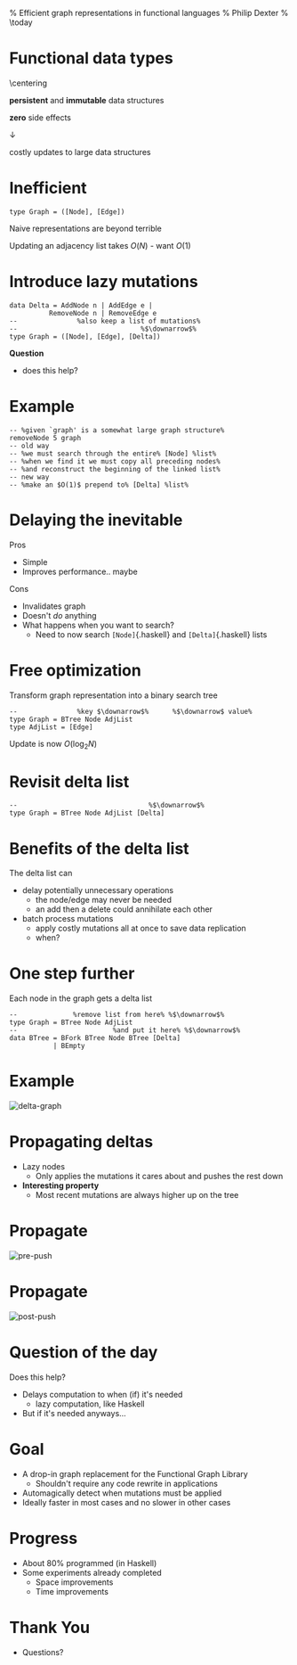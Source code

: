 % Efficient graph representations in functional languages
% Philip Dexter
% \today

# Functional data types

\centering

**persistent** and **immutable** data structures

**zero** side effects

$\downarrow$

costly updates to large data structures

# Inefficient

	type Graph = ([Node], [Edge])

Naive representations are beyond terrible

Updating an adjacency list takes $O(N)$ - want $O(1)$

# Introduce lazy mutations

	data Delta = AddNode n | AddEdge e |
			  RemoveNode n | RemoveEdge e
	--               %also keep a list of mutations%
	--                               %$\downarrow$%
	type Graph = ([Node], [Edge], [Delta])

**Question**

* does this help?

# Example

	-- %given `graph' is a somewhat large graph structure%
	removeNode 5 graph
	-- old way
	-- %we must search through the entire% [Node] %list%
	-- %when we find it we must copy all preceding nodes%
	-- %and reconstruct the beginning of the linked list%
	-- new way
	-- %make an $O(1)$ prepend to% [Delta] %list%

# Delaying the inevitable

Pros

* Simple
* Improves performance.. maybe

Cons

* Invalidates graph
* Doesn't _do_ anything
* What happens when you want to search?
	* Need to now search `[Node]`{.haskell} and `[Delta]`{.haskell} lists

# Free optimization

Transform graph representation into a binary search tree

	--               %key $\downarrow$%      %$\downarrow$ value%
	type Graph = BTree Node AdjList
	type AdjList = [Edge]

Update is now $O(\mathrm{log_2}N)$

# Revisit delta list

	--                                 %$\downarrow$%
	type Graph = BTree Node AdjList [Delta]

# Benefits of the delta list

The delta list can

* delay potentially unnecessary operations
	* the node/edge may never be needed
	* an add then a delete could annihilate each other
* batch process mutations
	* apply costly mutations all at once to save data replication
	* when?

# One step further

Each node in the graph gets a delta list

	--              %remove list from here% %$\downarrow$%
	type Graph = BTree Node AdjList
	--                        %and put it here% %$\downarrow$%
	data BTree = BFork BTree Node BTree [Delta]
	           | BEmpty

# Example

![delta-graph](deltagraph1.png)

# Propagating deltas

* Lazy nodes
	* Only applies the mutations it cares about and pushes the rest down
* **Interesting property**
	* Most recent mutations are always higher up on the tree

# Propagate

![pre-push](deltagraph2.png)

# Propagate

![post-push](deltagraph3.png)

# Question of the day

Does this help?

* Delays computation to when (if) it's needed
	* lazy computation, like Haskell
* But if it's needed anyways...

# Goal

* A drop-in graph replacement for the Functional Graph Library
	* Shouldn't require any code rewrite in applications
* Automagically detect when mutations must be applied
* Ideally faster in most cases and no slower in other cases

# Progress

* About 80% programmed (in Haskell)
* Some experiments already completed
	* Space improvements
	* Time improvements

# Thank You

* Questions?
